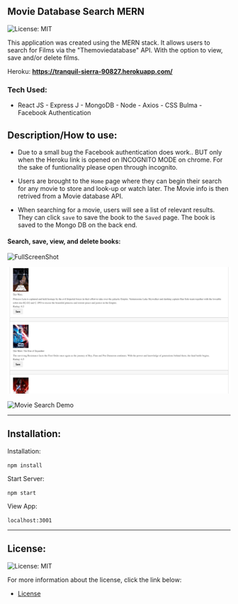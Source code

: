
## Movie Database Search MERN

![License: MIT](https://img.shields.io/badge/License%3A-MIT-green.svg)

This application was created using the MERN stack. It allows users to search for Films via the "Themoviedatabase" API. With the option to view, save and/or delete films.

Heroku: <b><a href="https://whispering-eyrie-33435.herokuapp.com/" target="_blank">https://tranquil-sierra-90827.herokuapp.com/</a></b>



### Tech Used:
 - React JS - Express J  - MongoDB - Node - Axios - CSS Bulma -Facebook Authentication 

## Description/How to use:

- Due to a small bug the Facebook authentication does work.. BUT only when the Heroku link is opened on INCOGNITO MODE on chrome. For the sake of funtionality please open through incognito. 

- Users are brought to the `Home` page where they can begin their search for any movie to store and look-up or watch later. The Movie info is then retrived from a Movie database API.

- When searching for a movie, users will see a list of relevant results. They can click `save` to save the book to the `Saved` page. The book is saved to the Mongo DB on the back end.



#### Search, save, view, and delete books:   

![FullScreenShot](client/src/utils/images/fullscreen.png?raw=true "FullScreenShot")

![SavedBooks](client/src/utils/images/saveddb.png?raw=true "SavedMovies")

![Movie Search Demo](client/src/utils/images/screendemo.gif?raw=true "Movie Search Demo")

---

## Installation:


Installation:

`npm install`  

Start Server:

`npm start`  

View App:

`localhost:3001`  

---

## License:

![License: MIT](https://img.shields.io/badge/License%3A-MIT-green.svg)

For more information about the license, click the link below:

- [License](https://opensource.org/licenses/)

